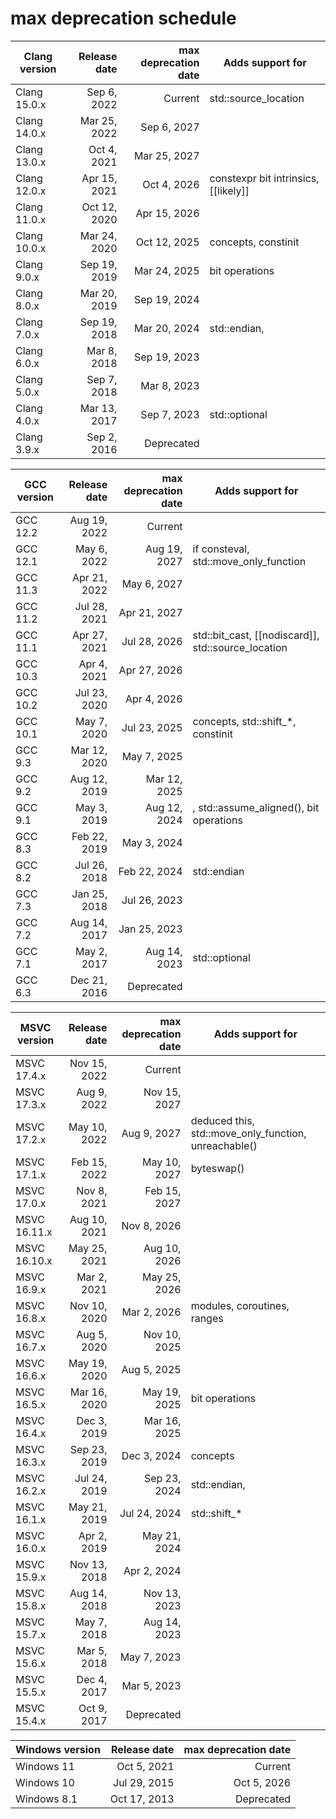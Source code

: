 # max deprecation schedule

|Clang version|Release date|max deprecation date|Adds support for                    |
|-------------|-----------:|-------------------:|------------------------------------|
|Clang 15.0.x |Sep  6, 2022|             Current|std::source_location                |
|Clang 14.0.x |Mar 25, 2022|        Sep  6, 2027|                                    |
|Clang 13.0.x |Oct  4, 2021|        Mar 25, 2027|                                    |
|Clang 12.0.x |Apr 15, 2021|        Oct  4, 2026|constexpr bit intrinsics, [[likely]]|
|Clang 11.0.x |Oct 12, 2020|        Apr 15, 2026|                                    |
|Clang 10.0.x |Mar 24, 2020|        Oct 12, 2025|concepts, constinit                 |
|Clang 9.0.x  |Sep 19, 2019|        Mar 24, 2025|bit operations                      |
|Clang 8.0.x  |Mar 20, 2019|        Sep 19, 2024|                                    |
|Clang 7.0.x  |Sep 19, 2018|        Mar 20, 2024|std::endian, <version>              |
|Clang 6.0.x  |Mar  8, 2018|        Sep 19, 2023|                                    |
|Clang 5.0.x  |Sep  7, 2018|        Mar  8, 2023|                                    |
|Clang 4.0.x  |Mar 13, 2017|        Sep  7, 2023|std::optional                       |
|Clang 3.9.x  |Sep  2, 2016|          Deprecated|                                    |

|GCC version|Release date|max deprecation date|Adds support for                                  |
|-----------|-----------:|-------------------:|--------------------------------------------------|
|GCC 12.2   |Aug 19, 2022|             Current|                                                  |
|GCC 12.1   |May  6, 2022|        Aug 19, 2027|if consteval, std::move_only_function             |
|GCC 11.3   |Apr 21, 2022|        May  6, 2027|                                                  |
|GCC 11.2   |Jul 28, 2021|        Apr 21, 2027|                                                  |
|GCC 11.1   |Apr 27, 2021|        Jul 28, 2026|std::bit_cast, [[nodiscard]], std::source_location|
|GCC 10.3   |Apr  4, 2021|        Apr 27, 2026|                                                  |
|GCC 10.2   |Jul 23, 2020|        Apr  4, 2026|                                                  |
|GCC 10.1   |May  7, 2020|        Jul 23, 2025|concepts, std::shift_*, constinit                 |
|GCC 9.3    |Mar 12, 2020|        May  7, 2025|                                                  |
|GCC 9.2    |Aug 12, 2019|        Mar 12, 2025|                                                  |
|GCC 9.1    |May  3, 2019|        Aug 12, 2024|<version>, std::assume_aligned(), bit operations  |
|GCC 8.3    |Feb 22, 2019|        May  3, 2024|                                                  |
|GCC 8.2    |Jul 26, 2018|        Feb 22, 2024|std::endian                                       |
|GCC 7.3    |Jan 25, 2018|        Jul 26, 2023|                                                  |
|GCC 7.2    |Aug 14, 2017|        Jan 25, 2023|                                                  |
|GCC 7.1    |May  2, 2017|        Aug 14, 2023|std::optional                                     |
|GCC 6.3    |Dec 21, 2016|          Deprecated|                                                  |

|MSVC version      |Release date|max deprecation date|Adds support for                                    |
|------------------|-----------:|-------------------:|----------------------------------------------------|
|MSVC 17.4.x       |Nov 15, 2022|             Current|<stacktrace>                                        |
|MSVC 17.3.x       |Aug  9, 2022|        Nov 15, 2027|<expected>                                          |
|MSVC 17.2.x       |May 10, 2022|        Aug  9, 2027|deduced this, std::move_only_function, unreachable()|
|MSVC 17.1.x       |Feb 15, 2022|        May 10, 2027|byteswap()                                          |
|MSVC 17.0.x       |Nov  8, 2021|        Feb 15, 2027|                                                    |
|MSVC 16.11.x      |Aug 10, 2021|        Nov  8, 2026|                                                    |
|MSVC 16.10.x      |May 25, 2021|        Aug 10, 2026|                                                    |
|MSVC 16.9.x       |Mar  2, 2021|        May 25, 2026|                                                    |
|MSVC 16.8.x       |Nov 10, 2020|        Mar  2, 2026|modules, coroutines, ranges                         |
|MSVC 16.7.x       |Aug  5, 2020|        Nov 10, 2025|                                                    |
|MSVC 16.6.x       |May 19, 2020|        Aug  5, 2025|                                                    |
|MSVC 16.5.x       |Mar 16, 2020|        May 19, 2025|bit operations                                      |
|MSVC 16.4.x       |Dec  3, 2019|        Mar 16, 2025|                                                    |
|MSVC 16.3.x       |Sep 23, 2019|        Dec  3, 2024|concepts                                            |
|MSVC 16.2.x       |Jul 24, 2019|        Sep 23, 2024|std::endian, <version>                              |
|MSVC 16.1.x       |May 21, 2019|        Jul 24, 2024|std::shift_*                                        |
|MSVC 16.0.x       |Apr  2, 2019|        May 21, 2024|                                                    |
|MSVC 15.9.x       |Nov 13, 2018|        Apr  2, 2024|                                                    |
|MSVC 15.8.x       |Aug 14, 2018|        Nov 13, 2023|                                                    |
|MSVC 15.7.x       |May  7, 2018|        Aug 14, 2023|                                                    |
|MSVC 15.6.x       |Mar  5, 2018|        May  7, 2023|                                                    |
|MSVC 15.5.x       |Dec  4, 2017|        Mar  5, 2023|                                                    |
|MSVC 15.4.x       |Oct  9, 2017|          Deprecated|                                                    |

|Windows version|Release date|max deprecation date|
|---------------|-----------:|-------------------:|
|Windows 11     |Oct  5, 2021|             Current|
|Windows 10     |Jul 29, 2015|        Oct  5, 2026|
|Windows 8.1    |Oct 17, 2013|          Deprecated|
